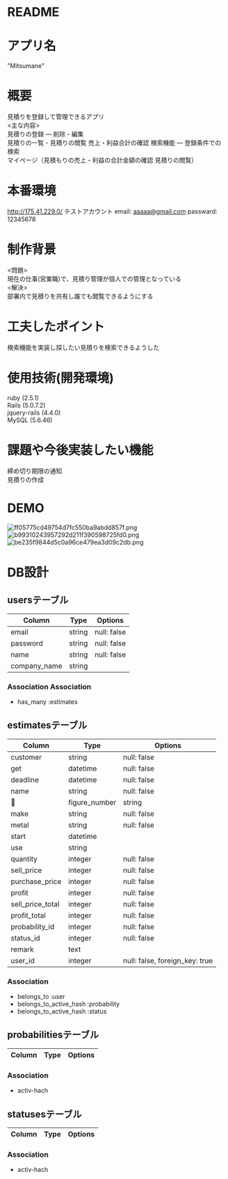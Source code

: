 # README

# アプリ名
  "Mitsumane"

# 概要
  見積りを登録して管理できるアプリ<br>
  <主な内容><br>
  見積りの登録 — 削除・編集 <br>
  見積りの一覧 - 見積りの閲覧 売上・利益合計の確認
  検索機能 — 登録条件での検索<br>
  マイページ（見積もりの売上・利益の合計金額の確認 見積りの閲覧）<br>

# 本番環境
  http://175.41.229.0/
  テストアカウント
  email: aaaaa@gmail.com
  passward: 12345678

# 制作背景
  <問題><br>
  現在の仕事(営業職)で、見積り管理が個人での管理となっている<br>
  <解決><br>
  部署内で見積りを共有し誰でも閲覧できるようにする<br>

# 工夫したポイント
  検索機能を実装し探したい見積りを検索できるようした

# 使用技術(開発環境)
  ruby (2.5.1)<br>
  Rails (5.0.7.2)<br>
  jquery-rails (4.4.0)<br>
  MySQL (5.6.46)<br>

# 課題や今後実装したい機能
  締め切り期限の通知<br>
  見積りの作成<br>

# DEMO
  ![ff05775cd49754d7fc550ba9abdd857f.png](ff05775cd49754d7fc550ba9abdd857f.png)
  ![b99310243957292d211f390598725fd0.png](b99310243957292d211f390598725fd0.png)
  ![be235f9844d5c0a96ce479ea3d09c2db.png](be235f9844d5c0a96ce479ea3d09c2db.png)
  
# DB設計
## usersテーブル
|Column|Type|Options|
|------|----|-------|
|email|string|null: false|
|password|string|null: false|
|name|string|null: false|
|company_name|string|
### Association Association
- has_many :estimates

## estimatesテーブル
|Column|Type|Options|
|------|----|-------|
|customer|string|null: false|
|get|datetime|null: false|
|deadline|datetime|null: false|
|name|string|null: false|
|figure_number|string|null: false|
|make|string|null: false|
|metal|string|null: false|
|start|datetime|
|use|string|
|quantity|integer|null: false|
|sell_price|integer|null: false|
|purchase_price|integer|null: false|
|profit|integer|null: false|
|sell_price_total|integer|null: false|
|profit_total|integer|null: false|
|probability_id|integer|null: false|
|status_id|integer|null: false|
|remark|text|
|user_id|integer|null: false, foreign_key: true|
### Association
- belongs_to :user
- belongs_to_active_hash :probability
- belongs_to_active_hash :status

## probabilitiesテーブル
|Column|Type|Options|
|------|----|-------|
### Association
- activ-hach

## statusesテーブル
|Column|Type|Options|
|------|----|-------|

### Association
- activ-hach
